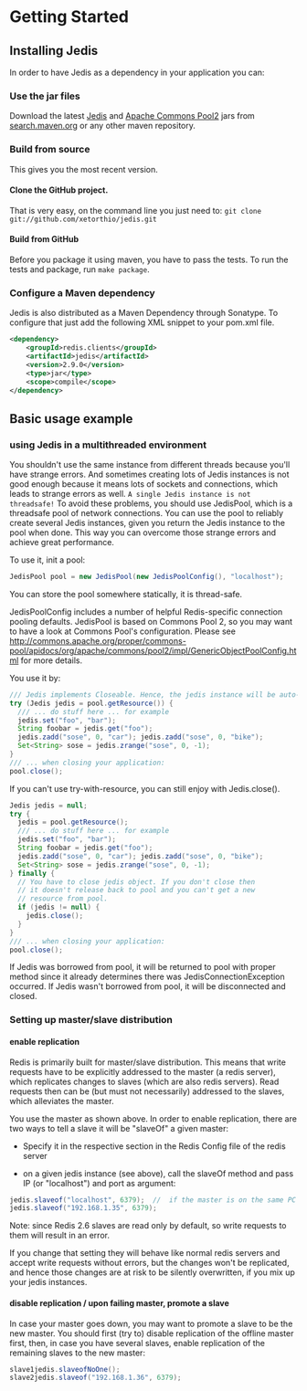 # Getting Started

## Installing Jedis  
In order to have Jedis as a dependency in your application you can:
### Use the jar files
Download the latest [Jedis](http://search.maven.org/#search%7Cgav%7C1%7Cg%3A%22redis.clients%22%20AND%20a%3A%22jedis%22) and [Apache Commons Pool2](http://search.maven.org/#search%7Cgav%7C1%7Cg%3A%22org.apache.commons%22%20AND%20a%3A%22commons-pool2%22) jars from [search.maven.org](http://search.maven.org) or any other maven repository.

### Build from source  
This gives you the most recent version. 
#### Clone the GitHub project. 
That is very easy, on the command line you just need to:
```git clone git://github.com/xetorthio/jedis.git```
#### Build from GitHub  
Before you package it using maven, you have to pass the tests.
To run the tests and package, run ```make package```.
 
### Configure a Maven dependency  
Jedis is also distributed as a Maven Dependency through Sonatype. To configure that just add the following XML snippet to your pom.xml file.

```xml
<dependency>
    <groupId>redis.clients</groupId>
    <artifactId>jedis</artifactId>
    <version>2.9.0</version>
    <type>jar</type>
    <scope>compile</scope>
</dependency>
```
## Basic usage example  
### using Jedis in a multithreaded environment  
You shouldn't use the same instance from different threads because you'll have strange errors. 
And sometimes creating lots of Jedis instances is not good enough because it means lots of sockets and connections, which leads to strange errors as well. 
```A single Jedis instance is not threadsafe!```
To avoid these problems, you should use JedisPool, which is a threadsafe pool of network connections. 
You can use the pool to reliably create several Jedis instances, given you return the Jedis instance to the pool when done. This way you can overcome those strange errors and achieve great performance.

To use it, init a pool:
```java
JedisPool pool = new JedisPool(new JedisPoolConfig(), "localhost");
```

You can store the pool somewhere statically, it is thread-safe. 

JedisPoolConfig includes a number of helpful Redis-specific connection pooling defaults. JedisPool is based on Commons Pool 2, so you may want to have a look at Commons Pool's configuration. Please see http://commons.apache.org/proper/commons-pool/apidocs/org/apache/commons/pool2/impl/GenericObjectPoolConfig.html for more details.

You use it by:

```java
/// Jedis implements Closeable. Hence, the jedis instance will be auto-closed after the last statement.
try (Jedis jedis = pool.getResource()) {
  /// ... do stuff here ... for example
  jedis.set("foo", "bar");
  String foobar = jedis.get("foo");
  jedis.zadd("sose", 0, "car"); jedis.zadd("sose", 0, "bike"); 
  Set<String> sose = jedis.zrange("sose", 0, -1);
}
/// ... when closing your application:
pool.close();
```

If you can't use try-with-resource, you can still enjoy with Jedis.close().

```java
Jedis jedis = null;
try {
  jedis = pool.getResource();
  /// ... do stuff here ... for example
  jedis.set("foo", "bar");
  String foobar = jedis.get("foo");
  jedis.zadd("sose", 0, "car"); jedis.zadd("sose", 0, "bike"); 
  Set<String> sose = jedis.zrange("sose", 0, -1);
} finally {
  // You have to close jedis object. If you don't close then
  // it doesn't release back to pool and you can't get a new
  // resource from pool.
  if (jedis != null) {
    jedis.close();
  }
}
/// ... when closing your application:
pool.close();
```

If Jedis was borrowed from pool, it will be returned to pool with proper method since it already determines there was JedisConnectionException occurred.
If Jedis wasn't borrowed from pool, it will be disconnected and closed.

### Setting up master/slave distribution  
#### enable replication  
Redis is primarily built for master/slave distribution. This means that write requests have to be explicitly addressed to the master (a redis server), which replicates changes to slaves (which are also redis servers). Read requests then can be (but must not necessarily) addressed to the slaves, which alleviates the master.

You use the master as shown above. In order to enable replication, there are two ways to tell a slave it will be "slaveOf" a given master: 

* Specify it in the respective section in the Redis Config file of the redis server

* on a given jedis instance (see above), call the slaveOf method and pass IP (or "localhost") and port as argument:

```java
jedis.slaveof("localhost", 6379);  //  if the master is on the same PC which runs your code
jedis.slaveof("192.168.1.35", 6379); 
```

Note: since Redis 2.6 slaves are read only by default, so write requests to them will result in an error.

If you change that setting they will behave like normal redis servers and accept write requests without errors, but the changes won't be replicated, and hence those changes are at risk to be silently overwritten, if you mix up your jedis instances.

#### disable replication / upon failing master, promote a slave  

In case your master goes down, you may want to promote a slave to be the new master. You should first (try to) disable replication of the offline master first, then, in case you have several slaves, enable replication of the remaining slaves to the new master:

```java
slave1jedis.slaveofNoOne();
slave2jedis.slaveof("192.168.1.36", 6379); 
```